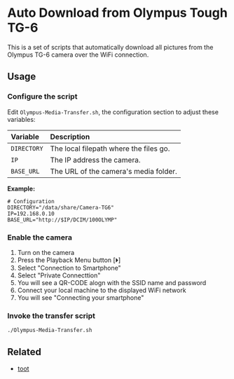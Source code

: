 # Auto Download from Olympus Tough TG-6

This is a set of scripts that automatically download all pictures from the
Olympus TG-6 camera over the WiFi connection.

## Usage

### Configure the script

Edit `Olympus-Media-Transfer.sh`, the configuration section to adjust these variables:

| Variable    | Description                            |
|:------------|:---------------------------------------|
| `DIRECTORY` | The local filepath where the files go. |
| `IP`        | The IP address the camera.             |
| `BASE_URL`  | The URL of the camera's media folder.  |

**Example:**
```
# Configuration
DIRECTORY="/data/share/Camera-TG6"
IP=192.168.0.10
BASE_URL="http://$IP/DCIM/100OLYMP"
```

### Enable the camera

1. Turn on the camera
2. Press the Playback Menu button [⏵]
3. Select "Connection to Smartphone"
4. Select "Private Connecttion" 
5. You will see a QR-CODE alogn with the SSID name and password
6. Connect your local machine to the displayed WiFi network
7. You will see "Connecting your smartphone"

### Invoke the transfer script

```
./Olympus-Media-Transfer.sh
```

## Related

- [toot](https://toot.wales/@niccokunzmann/109138649568136197)
